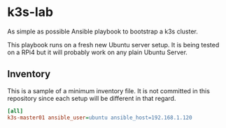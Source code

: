 # k3s-lab

As simple as possible Ansible playbook to bootstrap a k3s cluster.

This playbook runs on a fresh new Ubuntu server setup. It is being
tested on a RPi4 but it will probably work on any plain
Ubuntu Server.

## Inventory

This is a sample of a minimum inventory file. It is not committed in this
repository since each setup will be different in that regard.

```ini
[all]
k3s-master01 ansible_user=ubuntu ansible_host=192.168.1.120
```
